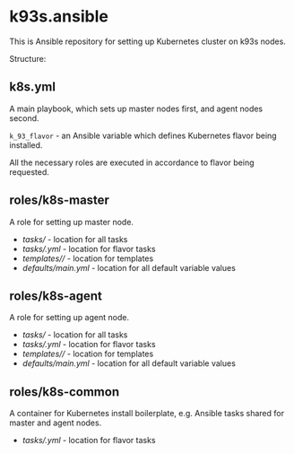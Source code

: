 k93s.ansible
============


This is Ansible repository for setting up Kubernetes
cluster on k93s nodes.

Structure:

k8s.yml
-------

A main playbook, which sets up master nodes first,
and agent nodes second.

`k_93_flavor` - an Ansible variable which defines
    Kubernetes flavor being installed.

All the necessary roles are executed in accordance
to flavor being requested.


roles/k8s-master
----------------

A role for setting up master node.

- *tasks/* - location for all tasks
- *tasks/<flavor>.yml* - location for flavor tasks
- *templates/<flavor>/* - location for templates
- *defaults/main.yml* - location for all default variable values


roles/k8s-agent
---------------

A role for setting up agent node.

- *tasks/* - location for all tasks
- *tasks/<flavor>.yml* - location for flavor tasks
- *templates/<flavor>/* - location for templates
- *defaults/main.yml* - location for all default variable values


roles/k8s-common
----------------

A container for Kubernetes install boilerplate, 
e.g. Ansible tasks shared for master and agent nodes.

- *tasks/<flavor>.yml* - location for flavor tasks
